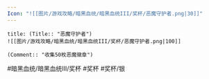 ```yaml
---
Icon: "![[图片/游戏攻略/暗黑血统/暗黑血统III/奖杯/恶魔守护者.png|30]]"
---
```

```ad-common-silver-trophy
title: (Title:: "恶魔守护者")
![[图片/游戏攻略/暗黑血统/暗黑血统III/奖杯/恶魔守护者.png|100]]

(Comment:: "收集50枚恶魔徽章")
```

#暗黑血统/暗黑血统III/奖杯 #奖杯 #奖杯/银
